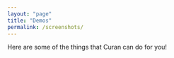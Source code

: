 ```yaml
---
layout: "page"
title: "Demos" 
permalink: /screenshots/
---
```


Here are some of the things that Curan can do for you!

